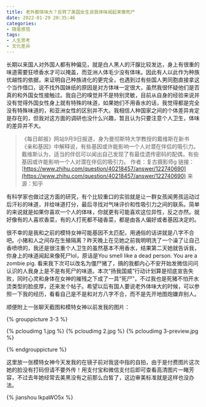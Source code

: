 ```yaml
---
title: 老外都体味大？反转了美国女生说我体味闻起来像死尸
date: 2022-01-29 20:35:46
categories:
- 随笔感悟
tags:
- 人生思考
- 文化差异
---
```



长期以来国人对外国人都有种偏见，就是白人黑人的汗腺比较发达，身上有很重的味道需要狂喷香水才可以掩盖，而亚洲人体毛少没有体味。因此有人以此作为种族优越性的依据，来证明自己种族进化的更完全，也遇到过有些国人男同胞直接拿这个当作借口，说不找外国妹纸的原因是对方体味一定很大，虽然我很怀疑他们是否真的和外国女性接触过。我自己的嗅觉并不是特别灵敏，目前从自身的经验来说并没有觉得外国女性身上就有特殊的味道，如果她们不用香水的话，我觉得都是完全没有特殊味道的，和亚洲女性的区别并不大。我相信人种国家之间的个体差异肯定是存在的，但我对这方面的调研也没什么兴趣，暂且认为只要注意个人卫生，体味的差异并不大。

>《每日邮报》网站9月9日报道，身为曼彻斯特大学教授的戴维斯在新书《亲和基因》中解释说，有些基因或许能影响一个人对潜在伴侣的吸引力。戴维斯认为，适当的伴侣可以闻出自己发现了有最佳遗传密码的配偶，有些基因或许能影响一个人对潜在伴侣的吸引力。
作者：复古摄影师g
链接：[https://www.zhihu.com/question/40218457/answer/122740690](https://www.zhihu.com/question/40218457/answer/122740690)
来源：知乎

有科学家也做过这方面的研究，有个比较重口的实验就是让一群女孩闻男孩运动过后汗衫的味道，并给味道打分，最后寻找对气味评价和性吸引力之间的联系。简单的来说就是如果你喜欢一个人的体味，你就更有可能喜欢这位异性，反之亦然。就好像有的人喜欢香菜，有的人打死都不碰香菜，都是由各人偏好或者基因决定的。

很不幸的是我和之前的模特女神可能基因不太匹配，用通俗的话讲就是八字不合吧。小猪和人之间存在生殖隔离？昨天晚上在见她之前我明明洗了一个澡了让自己香喷喷的，我还是很注重个人卫生的虽然基本不用香水，结果第二天她就告诉我，你身上的味道闻起来像死尸lol，原话是You smell like a dead person. You are a zombie pig. 看来我下次可以改名为僵尸猪了，搞的我都内心不安开始发微信问问认识的人我身上是不是有死尸的味道。本次“扬我国威”行动计划算是彻底宣告失败，同时心灵和身体在女神的摧残之下成了一具“死尸”，不过我也是死猪不怕开水烫类型的脸皮厚，还来发个帖子。希望以后有国人要说老外体味大的时候，可以参照一下我的经历，看看自己是不是和对方八字不合，而不是先开地图炮嫌弃别人。



顺便附上一张聊天截图和模特女神以前发我的图片：


{% grouppicture 3-3 %}

{% pcloudimg 1.jpg %}
{% pcloudimg 2.jpg %}
{% pcloudimg 3-preview.jpg %}

{% endgrouppicture %}

这里放一张模特女神今天发我的在镜子前对我竖中指的自拍，由于是付费图片这次她的脸没有打码但请不要外传！用支付宝和微信支付后即可查看高清图片一睹芳容，不过去年她经常去美黑没有之前那么白皙了，这边审美标准就是这样也没办法。

{% jianshou lkpaWO5x %}